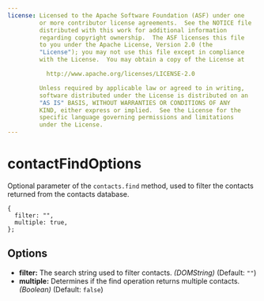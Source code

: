 ```yaml
---
license: Licensed to the Apache Software Foundation (ASF) under one
         or more contributor license agreements.  See the NOTICE file
         distributed with this work for additional information
         regarding copyright ownership.  The ASF licenses this file
         to you under the Apache License, Version 2.0 (the
         "License"); you may not use this file except in compliance
         with the License.  You may obtain a copy of the License at

           http://www.apache.org/licenses/LICENSE-2.0

         Unless required by applicable law or agreed to in writing,
         software distributed under the License is distributed on an
         "AS IS" BASIS, WITHOUT WARRANTIES OR CONDITIONS OF ANY
         KIND, either express or implied.  See the License for the
         specific language governing permissions and limitations
         under the License.
---
```


contactFindOptions
==================

Optional parameter of the `contacts.find` method, used to filter the
contacts returned from the contacts database.

    {
      filter: "",
      multiple: true,
    };

Options
-------

- __filter:__ The search string used to filter contacts. _(DOMString)_ (Default: `""`)
- __multiple:__ Determines if the find operation returns multiple contacts. _(Boolean)_ (Default: `false`)

